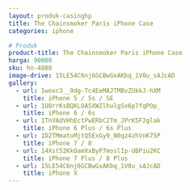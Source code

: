 ```yaml
---
layout: produk-casinghp
title: The Chainsmoker Paris iPhone Case
categories: iphone

# Produk
product-title: The Chainsmoker Paris iPhone Case
harga: 90000
sku: hn-4808
image-drive: 15LE54C6nj6GCBwGxAKbq_1V0u_sAJcAD
gallery:
  - url: 1wovc3__9dg-Tc4EeMAJTMBvZUkkJ-hXM
    title: iPhone 5 / 5s / SE
  - url: 1U8rrKsBQKLOASXWZlhulgSx6p7fqPOp_
    title: iPhone 6 / 6s
  - url: 1TnVAdVHhEctPwERbC2Tm_JPrK5F2glak
    title: iPhone 6 Plus / 6s Plus
  - url: 1D2TMmatuMjtQ5ExGy9_N0qz4zhVnK75P
    title: iPhone 7 / 8
  - url: 14Xst52KkOamXxByP7moslIp-UBPiu2KC
    title: iPhone 7 Plus / 8 Plus
  - url: 15LE54C6nj6GCBwGxAKbq_1V0u_sAJcAD
    title: iPhone X
---
```

